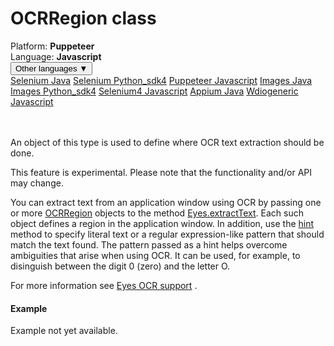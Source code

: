 # OCRRegion class
<div class='platform-bar-container-div'><div class='platform-bar-div'>Platform:  <b> Puppeteer</b>
</div><div class='platform-bar-div'>Language: <b>Javascript</b></div><div class='dropdown-button-container-div'><button class='sdk-language-dropdown-button'>Other languages ▼</button><div class='dropdown-content'>
<a href='../../selenium/java/ocrregion'>Selenium Java</a>
<a href='../../selenium/python_sdk4/ocrregion'>Selenium Python_sdk4</a>
<a href='../../puppeteer/javascript/ocrregion'>Puppeteer Javascript</a>
<a href='../../images/java/ocrregion'>Images Java</a>
<a href='../../images/python_sdk4/ocrregion'>Images Python_sdk4</a>
<a href='../../selenium4/javascript/ocrregion'>Selenium4 Javascript</a>
<a href='../../appium/java/ocrregion'>Appium Java</a>
<a href='../../wdiogeneric/javascript/ocrregion'>Wdiogeneric Javascript</a>
</div></div><br /><br /></div>




An object of this type is used to define where OCR text extraction should be done.

This feature is experimental. Please note that the functionality and/or API may change.

You can extract text from an application window using OCR by passing one or more [OCRRegion](#) objects to the method [Eyes.extractText](../classes-gen/class_eyes/method-eyes-extracttext-puppeteer-javascript.html). Each such object defines a region in the application window. In addition, use the [hint](../classes-gen/class_ocrregion/method-ocrregion-hint-puppeteer-javascript.html) method to specify literal text or a regular expression-like pattern that should match the text found. The pattern passed as a hint helps overcome ambiguities that arise when using OCR. It can be used, for example, to disinguish between the digit 0 (zero) and the letter O.

For more information see [Eyes OCR support](https://applitools.com/docs/features/ocr.html) .

#### Example


Example not yet available.
